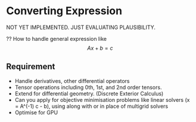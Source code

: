 # Converting Expression

NOT YET IMPLEMENTED. JUST EVALUATING PLAUSIBILITY.

?? How to handle general expression like
$$ Ax + b = c $$

## Requirement
  * Handle derivatives, other differential operators
  * Tensor operations including 0th, 1st, and 2nd order tensors.
  * Extend for differential geometry. (Discrete Exterior Calculus)
  * Can you apply for objective minimisation problems like linear solvers (x = A^(-1)  c - b), using along with or in place of multigrid solvers
  * Optimise for GPU
